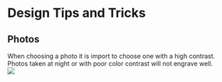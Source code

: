 <h1> Design Tips and Tricks </h1>
<h2>Photos</h2>
When choosing a photo it is import to choose one with a high contrast. Photos taken at night or with poor color contrast will not engrave well.
<div>
<img src="https://raw.githubusercontent.com/SkillMillNYC/productPhotos/master/"/><img src=""/>
</div>
